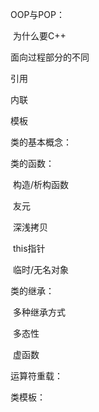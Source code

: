 OOP与POP：

​	为什么要C++

面向过程部分的不同

引用

内联

模板

类的基本概念：

类的函数：

​	构造/析构函数

​	友元

​	深浅拷贝

​	this指针

​	临时/无名对象

类的继承：

​	多种继承方式

​	多态性

​	虚函数

运算符重载：

类模板：